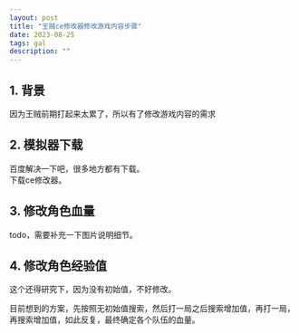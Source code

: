 ```yaml
---
layout: post
title: "王贼ce修改器修改游戏内容步骤"
date: 2023-08-25
tags: gal
description: ""
---
```


## 1. 背景

因为王贼前期打起来太累了，所以有了修改游戏内容的需求

## 2. 模拟器下载

百度解决一下吧，很多地方都有下载。  
下载ce修改器。

## 3. 修改角色血量

todo，需要补充一下图片说明细节。



## 4. 修改角色经验值

这个还得研究下，因为没有初始值，不好修改。

目前想到的方案，先按照无初始值搜索，然后打一局之后搜索增加值，再打一局，再搜索增加值，如此反复，最终确定各个队伍的血量。




